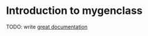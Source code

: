# Introduction to mygenclass

TODO: write [great documentation](http://jacobian.org/writing/what-to-write/)
